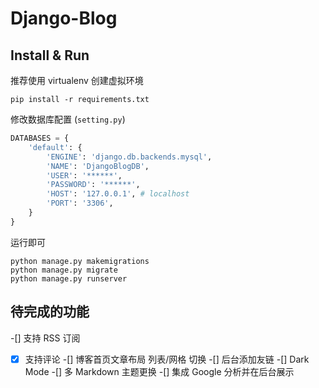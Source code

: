 # Django-Blog

## Install & Run

推荐使用 virtualenv 创建虚拟环境

```
pip install -r requirements.txt
```

修改数据库配置 (`setting.py`)

```python
DATABASES = {
    'default': {
        'ENGINE': 'django.db.backends.mysql',
        'NAME': 'DjangoBlogDB',
        'USER': '******',
        'PASSWORD': '******',
        'HOST': '127.0.0.1', # localhost
        'PORT': '3306',
    }
}
```

运行即可

```
python manage.py makemigrations
python manage.py migrate
python manage.py runserver
```

## 待完成的功能

-[] 支持 RSS 订阅
-[x] 支持评论
-[] 博客首页文章布局 列表/网格 切换
-[] 后台添加友链
-[] Dark Mode
-[] 多 Markdown 主题更换
-[] 集成 Google 分析并在后台展示